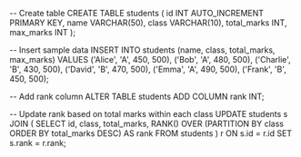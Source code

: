-- Create table
CREATE TABLE students (
    id INT AUTO_INCREMENT PRIMARY KEY,
    name VARCHAR(50),
    class VARCHAR(10),
    total_marks INT,
    max_marks INT
);

-- Insert sample data
INSERT INTO students (name, class, total_marks, max_marks) VALUES
('Alice', 'A', 450, 500),
('Bob', 'A', 480, 500),
('Charlie', 'B', 430, 500),
('David', 'B', 470, 500),
('Emma', 'A', 490, 500),
('Frank', 'B', 450, 500);

-- Add rank column
ALTER TABLE students ADD COLUMN rank INT;

-- Update rank based on total marks within each class
UPDATE students s
JOIN (
    SELECT id, class, total_marks, 
    RANK() OVER (PARTITION BY class ORDER BY total_marks DESC) AS rank
    FROM students
) r ON s.id = r.id
SET s.rank = r.rank;
